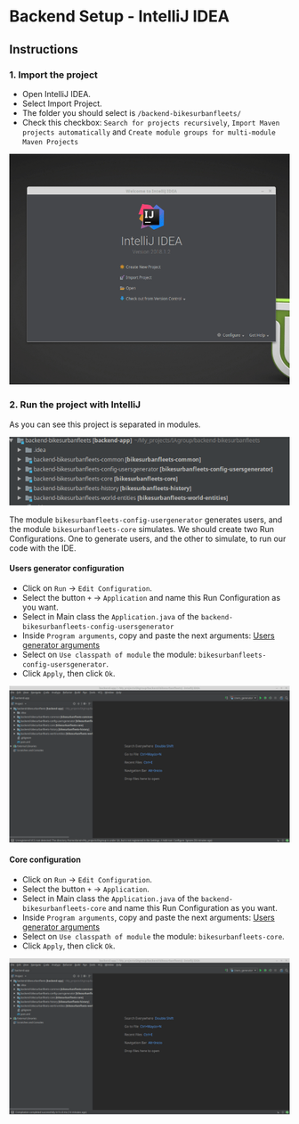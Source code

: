 # Backend Setup - IntelliJ IDEA
## Instructions

### 1. Import the project
 - Open IntelliJ IDEA. 
 - Select Import Project.
 - The folder you should select is `/backend-bikesurbanfleets/`
 - Check this checkbox: `Search for projects recursively`, `Import Maven projects automatically` and `Create module groups for multi-module Maven Projects`
 
 ![Gif with instructions to import the project](gifs/backend_intellij_1.gif)

### 2. Run the project with IntelliJ
As you can see this project is separated in modules. 

![Modules image](images/modules_intellij.png)

The module `bikesurbanfleets-config-usergenerator` generates users, and the module `bikesurbanfleets-core` simulates. 
We should create two Run Configurations. One to generate users, and the other to simulate, to run our code with the IDE.

#### Users generator configuration 
- Click on `Run` &rarr; `Edit Configuration`.
- Select the button `+` &rarr; `Application` and name this Run Configuration as you want.
- Select in Main class the `Application.java` of the `backend-bikesurbanfleets-config-usersgenerator`
- Inside `Program arguments`, copy and paste the next arguments: [Users generator arguments](bikesurbanfleets-config-usergenerator_Args.md)
- Select on `Use classpath of module` the module: `bikesurbanfleets-config-usersgenerator`.
- Click `Apply`, then click `Ok`.  

![Gif with instructions to import the project](gifs/backend_intellij_2.gif)

#### Core configuration 
- Click on `Run` &rarr; `Edit Configuration`.
- Select the button `+` &rarr; `Application`.
- Select in Main class the `Application.java` of the `backend-bikesurbanfleets-core` and name this Run Configuration as you want.
- Inside `Program arguments`, copy and paste the next arguments: [Users generator arguments](bikesurbanfleets-core_Args.md)
- Select on `Use classpath of module` the module: `bikesurbanfleets-core`.
- Click `Apply`, then click `Ok`.  

![Gif with instructions to import the project](gifs/backend_intellij_3.gif)
